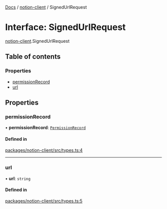 [Docs](../README.md) / [notion-client](../modules/notion_client.md) / SignedUrlRequest

# Interface: SignedUrlRequest

[notion-client](../modules/notion_client.md).SignedUrlRequest

## Table of contents

### Properties

- [permissionRecord](notion_client.SignedUrlRequest.md#permissionrecord)
- [url](notion_client.SignedUrlRequest.md#url)

## Properties

### permissionRecord

• **permissionRecord**: [`PermissionRecord`](notion_client.PermissionRecord.md)

#### Defined in

[packages/notion-client/src/types.ts:4](https://github.com/ntcho/react-notion-x/blob/dbcf322/packages/notion-client/src/types.ts#L4)

___

### url

• **url**: `string`

#### Defined in

[packages/notion-client/src/types.ts:5](https://github.com/ntcho/react-notion-x/blob/dbcf322/packages/notion-client/src/types.ts#L5)
